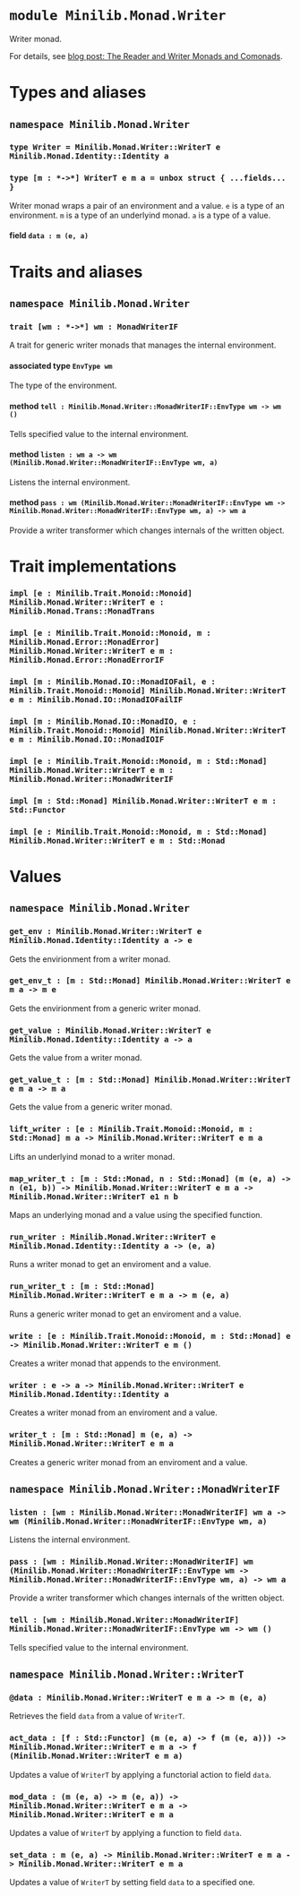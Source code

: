 # `module Minilib.Monad.Writer`

Writer monad.

For details, see [blog post: The Reader and Writer Monads and Comonads](https://www.olivierverdier.com/posts/2014/12/31/reader-writer-monad-comonad/).

# Types and aliases

## `namespace Minilib.Monad.Writer`

### `type Writer = Minilib.Monad.Writer::WriterT e Minilib.Monad.Identity::Identity a`

### `type [m : *->*] WriterT e m a = unbox struct { ...fields... }`

Writer monad wraps a pair of an environment and a value.
`e` is a type of an environment.
`m` is a type of an underlyind monad.
`a` is a type of a value.

#### field `data : m (e, a)`

# Traits and aliases

## `namespace Minilib.Monad.Writer`

### `trait [wm : *->*] wm : MonadWriterIF`

A trait for generic writer monads that manages the internal environment.

#### associated type `EnvType wm`

The type of the environment.

#### method `tell : Minilib.Monad.Writer::MonadWriterIF::EnvType wm -> wm ()`

Tells specified value to the internal environment.

#### method `listen : wm a -> wm (Minilib.Monad.Writer::MonadWriterIF::EnvType wm, a)`

Listens the internal environment.

#### method `pass : wm (Minilib.Monad.Writer::MonadWriterIF::EnvType wm -> Minilib.Monad.Writer::MonadWriterIF::EnvType wm, a) -> wm a`

Provide a writer transformer which changes internals of the written object.

# Trait implementations

### `impl [e : Minilib.Trait.Monoid::Monoid] Minilib.Monad.Writer::WriterT e : Minilib.Monad.Trans::MonadTrans`

### `impl [e : Minilib.Trait.Monoid::Monoid, m : Minilib.Monad.Error::MonadError] Minilib.Monad.Writer::WriterT e m : Minilib.Monad.Error::MonadErrorIF`

### `impl [m : Minilib.Monad.IO::MonadIOFail, e : Minilib.Trait.Monoid::Monoid] Minilib.Monad.Writer::WriterT e m : Minilib.Monad.IO::MonadIOFailIF`

### `impl [m : Minilib.Monad.IO::MonadIO, e : Minilib.Trait.Monoid::Monoid] Minilib.Monad.Writer::WriterT e m : Minilib.Monad.IO::MonadIOIF`

### `impl [e : Minilib.Trait.Monoid::Monoid, m : Std::Monad] Minilib.Monad.Writer::WriterT e m : Minilib.Monad.Writer::MonadWriterIF`

### `impl [m : Std::Monad] Minilib.Monad.Writer::WriterT e m : Std::Functor`

### `impl [e : Minilib.Trait.Monoid::Monoid, m : Std::Monad] Minilib.Monad.Writer::WriterT e m : Std::Monad`

# Values

## `namespace Minilib.Monad.Writer`

### `get_env : Minilib.Monad.Writer::WriterT e Minilib.Monad.Identity::Identity a -> e`

Gets the envirionment from a writer monad.

### `get_env_t : [m : Std::Monad] Minilib.Monad.Writer::WriterT e m a -> m e`

Gets the envirionment from a generic writer monad.

### `get_value : Minilib.Monad.Writer::WriterT e Minilib.Monad.Identity::Identity a -> a`

Gets the value from a writer monad.

### `get_value_t : [m : Std::Monad] Minilib.Monad.Writer::WriterT e m a -> m a`

Gets the value from a generic writer monad.

### `lift_writer : [e : Minilib.Trait.Monoid::Monoid, m : Std::Monad] m a -> Minilib.Monad.Writer::WriterT e m a`

Lifts an underlyind monad to a writer monad.

### `map_writer_t : [m : Std::Monad, n : Std::Monad] (m (e, a) -> n (e1, b)) -> Minilib.Monad.Writer::WriterT e m a -> Minilib.Monad.Writer::WriterT e1 n b`

Maps an underlying monad and a value using the specified function.

### `run_writer : Minilib.Monad.Writer::WriterT e Minilib.Monad.Identity::Identity a -> (e, a)`

Runs a writer monad to get an enviroment and a value.

### `run_writer_t : [m : Std::Monad] Minilib.Monad.Writer::WriterT e m a -> m (e, a)`

Runs a generic writer monad to get an enviroment and a value.

### `write : [e : Minilib.Trait.Monoid::Monoid, m : Std::Monad] e -> Minilib.Monad.Writer::WriterT e m ()`

Creates a writer monad that appends to the environment.

### `writer : e -> a -> Minilib.Monad.Writer::WriterT e Minilib.Monad.Identity::Identity a`

Creates a writer monad from an enviroment and a value.

### `writer_t : [m : Std::Monad] m (e, a) -> Minilib.Monad.Writer::WriterT e m a`

Creates a generic writer monad from an enviroment and a value.

## `namespace Minilib.Monad.Writer::MonadWriterIF`

### `listen : [wm : Minilib.Monad.Writer::MonadWriterIF] wm a -> wm (Minilib.Monad.Writer::MonadWriterIF::EnvType wm, a)`

Listens the internal environment.

### `pass : [wm : Minilib.Monad.Writer::MonadWriterIF] wm (Minilib.Monad.Writer::MonadWriterIF::EnvType wm -> Minilib.Monad.Writer::MonadWriterIF::EnvType wm, a) -> wm a`

Provide a writer transformer which changes internals of the written object.

### `tell : [wm : Minilib.Monad.Writer::MonadWriterIF] Minilib.Monad.Writer::MonadWriterIF::EnvType wm -> wm ()`

Tells specified value to the internal environment.

## `namespace Minilib.Monad.Writer::WriterT`

### `@data : Minilib.Monad.Writer::WriterT e m a -> m (e, a)`

Retrieves the field `data` from a value of `WriterT`.

### `act_data : [f : Std::Functor] (m (e, a) -> f (m (e, a))) -> Minilib.Monad.Writer::WriterT e m a -> f (Minilib.Monad.Writer::WriterT e m a)`

Updates a value of `WriterT` by applying a functorial action to field `data`.

### `mod_data : (m (e, a) -> m (e, a)) -> Minilib.Monad.Writer::WriterT e m a -> Minilib.Monad.Writer::WriterT e m a`

Updates a value of `WriterT` by applying a function to field `data`.

### `set_data : m (e, a) -> Minilib.Monad.Writer::WriterT e m a -> Minilib.Monad.Writer::WriterT e m a`

Updates a value of `WriterT` by setting field `data` to a specified one.